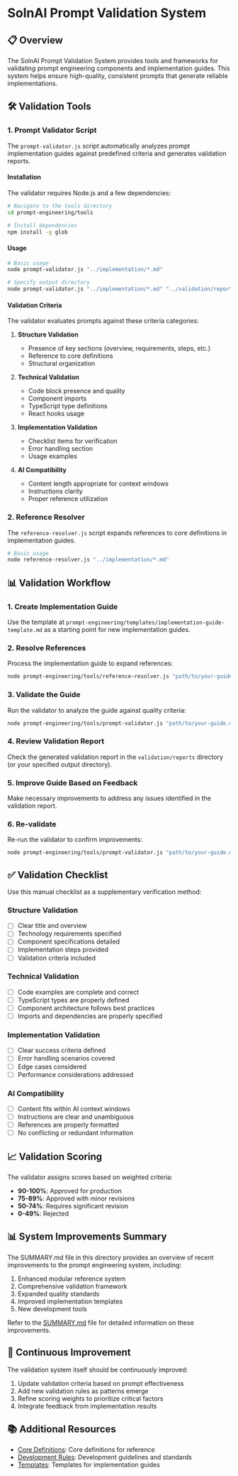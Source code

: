 # SolnAI Prompt Validation System

## 📋 Overview

The SolnAI Prompt Validation System provides tools and frameworks for validating prompt engineering components and implementation guides. This system helps ensure high-quality, consistent prompts that generate reliable implementations.

## 🛠️ Validation Tools

### 1. Prompt Validator Script

The `prompt-validator.js` script automatically analyzes prompt implementation guides against predefined criteria and generates validation reports.

#### Installation

The validator requires Node.js and a few dependencies:

```bash
# Navigate to the tools directory
cd prompt-engineering/tools

# Install dependencies
npm install -g glob
```

#### Usage

```bash
# Basic usage
node prompt-validator.js "../implementation/*.md"

# Specify output directory
node prompt-validator.js "../implementation/*.md" "../validation/reports"
```

#### Validation Criteria

The validator evaluates prompts against these criteria categories:

1. **Structure Validation**
   - Presence of key sections (overview, requirements, steps, etc.)
   - Reference to core definitions
   - Structural organization

2. **Technical Validation**
   - Code block presence and quality
   - Component imports
   - TypeScript type definitions
   - React hooks usage

3. **Implementation Validation**
   - Checklist items for verification
   - Error handling section
   - Usage examples

4. **AI Compatibility**
   - Content length appropriate for context windows
   - Instructions clarity
   - Proper reference utilization

### 2. Reference Resolver

The `reference-resolver.js` script expands references to core definitions in implementation guides.

```bash
# Basic usage
node reference-resolver.js "../implementation/*.md"
```

## 📊 Validation Workflow

### 1. Create Implementation Guide

Use the template at `prompt-engineering/templates/implementation-guide-template.md` as a starting point for new implementation guides.

### 2. Resolve References

Process the implementation guide to expand references:

```bash
node prompt-engineering/tools/reference-resolver.js "path/to/your-guide.md"
```

### 3. Validate the Guide

Run the validator to analyze the guide against quality criteria:

```bash
node prompt-engineering/tools/prompt-validator.js "path/to/your-guide.md"
```

### 4. Review Validation Report

Check the generated validation report in the `validation/reports` directory (or your specified output directory).

### 5. Improve Guide Based on Feedback

Make necessary improvements to address any issues identified in the validation report.

### 6. Re-validate

Re-run the validator to confirm improvements:

```bash
node prompt-engineering/tools/prompt-validator.js "path/to/your-guide.md"
```

## ✅ Validation Checklist

Use this manual checklist as a supplementary verification method:

### Structure Validation

- [ ] Clear title and overview
- [ ] Technology requirements specified
- [ ] Component specifications detailed
- [ ] Implementation steps provided
- [ ] Validation criteria included

### Technical Validation

- [ ] Code examples are complete and correct
- [ ] TypeScript types are properly defined
- [ ] Component architecture follows best practices
- [ ] Imports and dependencies are properly specified

### Implementation Validation

- [ ] Clear success criteria defined
- [ ] Error handling scenarios covered
- [ ] Edge cases considered
- [ ] Performance considerations addressed

### AI Compatibility

- [ ] Content fits within AI context windows
- [ ] Instructions are clear and unambiguous
- [ ] References are properly formatted
- [ ] No conflicting or redundant information

## 📈 Validation Scoring

The validator assigns scores based on weighted criteria:

- **90-100%**: Approved for production
- **75-89%**: Approved with minor revisions
- **50-74%**: Requires significant revision
- **0-49%**: Rejected

## 📊 System Improvements Summary

The SUMMARY.md file in this directory provides an overview of recent improvements to the prompt engineering system, including:

1. Enhanced modular reference system
2. Comprehensive validation framework
3. Expanded quality standards
4. Improved implementation templates
5. New development tools

Refer to the [SUMMARY.md](SUMMARY.md) file for detailed information on these improvements.

## 🔄 Continuous Improvement

The validation system itself should be continuously improved:

1. Update validation criteria based on prompt effectiveness
2. Add new validation rules as patterns emerge
3. Refine scoring weights to prioritize critical factors
4. Integrate feedback from implementation results

## 📚 Additional Resources

- [Core Definitions](../core/definitions.md): Core definitions for reference
- [Development Rules](../rules/): Development guidelines and standards
- [Templates](../templates/): Templates for implementation guides 